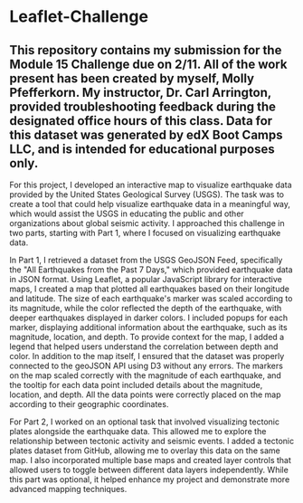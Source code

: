# Leaflet-Challenge
This repository contains my submission for the Module 15 Challenge due on 2/11. All of the work present has been created by myself, Molly Pfefferkorn. My instructor, Dr. Carl Arrington, provided troubleshooting feedback during the designated office hours of this class. Data for this dataset was generated by edX Boot Camps LLC, and is intended for educational purposes only.
-----------------
For this project, I developed an interactive map to visualize earthquake data provided by the United States Geological Survey (USGS). The task was to create a tool that could help visualize earthquake data in a meaningful way, which would assist the USGS in educating the public and other organizations about global seismic activity. I approached this challenge in two parts, starting with Part 1, where I focused on visualizing earthquake data.

In Part 1, I retrieved a dataset from the USGS GeoJSON Feed, specifically the "All Earthquakes from the Past 7 Days," which provided earthquake data in JSON format. Using Leaflet, a popular JavaScript library for interactive maps, I created a map that plotted all earthquakes based on their longitude and latitude. The size of each earthquake's marker was scaled according to its magnitude, while the color reflected the depth of the earthquake, with deeper earthquakes displayed in darker colors. I included popups for each marker, displaying additional information about the earthquake, such as its magnitude, location, and depth. To provide context for the map, I added a legend that helped users understand the correlation between depth and color.
In addition to the map itself, I ensured that the dataset was properly connected to the geoJSON API using D3 without any errors. The markers on the map scaled correctly with the magnitude of each earthquake, and the tooltip for each data point included details about the magnitude, location, and depth. All the data points were correctly placed on the map according to their geographic coordinates.

For Part 2, I worked on an optional task that involved visualizing tectonic plates alongside the earthquake data. This allowed me to explore the relationship between tectonic activity and seismic events. I added a tectonic plates dataset from GitHub, allowing me to overlay this data on the same map. I also incorporated multiple base maps and created layer controls that allowed users to toggle between different data layers independently. While this part was optional, it helped enhance my project and demonstrate more advanced mapping techniques.

